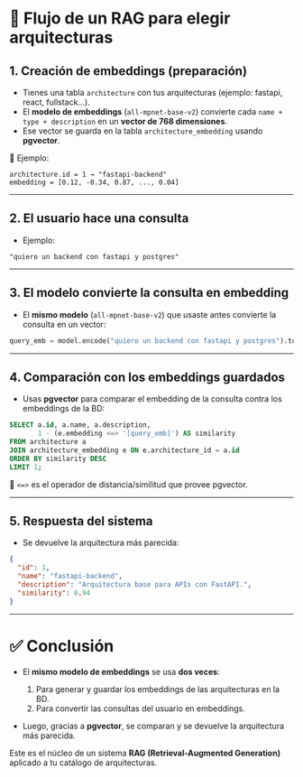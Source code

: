 # 🔹 Flujo de un RAG para elegir arquitecturas

## 1. Creación de embeddings (preparación)

* Tienes una tabla `architecture` con tus arquitecturas (ejemplo: fastapi, react, fullstack...).
* El **modelo de embeddings** (`all-mpnet-base-v2`) convierte cada `name + type + description` en un **vector de 768 dimensiones**.
* Ese vector se guarda en la tabla `architecture_embedding` usando **pgvector**.

📌 Ejemplo:

```
architecture.id = 1 → "fastapi-backend"
embedding = [0.12, -0.34, 0.87, ..., 0.04]
```

---

## 2. El usuario hace una consulta

* Ejemplo:

```
"quiero un backend con fastapi y postgres"
```

---

## 3. El modelo convierte la consulta en embedding

* El **mismo modelo** (`all-mpnet-base-v2`) que usaste antes convierte la consulta en un vector:

```python
query_emb = model.encode("quiero un backend con fastapi y postgres").tolist()
```

---

## 4. Comparación con los embeddings guardados

* Usas **pgvector** para comparar el embedding de la consulta contra los embeddings de la BD:

```sql
SELECT a.id, a.name, a.description,
       1 - (e.embedding <=> '[query_emb]') AS similarity
FROM architecture a
JOIN architecture_embedding e ON e.architecture_id = a.id
ORDER BY similarity DESC
LIMIT 1;
```

🔹 `<=>` es el operador de distancia/similitud que provee pgvector.

---

## 5. Respuesta del sistema

* Se devuelve la arquitectura más parecida:

```json
{
  "id": 1,
  "name": "fastapi-backend",
  "description": "Arquitectura base para APIs con FastAPI.",
  "similarity": 0.94
}
```

---

# ✅ Conclusión

* El **mismo modelo de embeddings** se usa **dos veces**:

  1. Para generar y guardar los embeddings de las arquitecturas en la BD.
  2. Para convertir las consultas del usuario en embeddings.
* Luego, gracias a **pgvector**, se comparan y se devuelve la arquitectura más parecida.

Este es el núcleo de un sistema **RAG (Retrieval-Augmented Generation)** aplicado a tu catálogo de arquitecturas.
